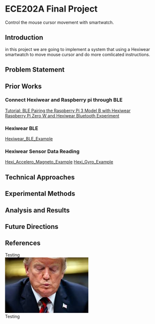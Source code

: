 # ECE202A Final Project
Control the mouse cursor movement with smartwatch.
## Introduction 
in this project we are going to implement a system that using a Hexiwear smartwatch to move mouse cursor and do more comlicated instructions.  
## Problem Statement 
## Prior Works
### Connect Hexiwear and Raspberry pi through BLE
[Tutorial: BLE Pairing the Raspberry Pi 3 Model B with Hexiwear](https://mcuoneclipse.com/2016/12/19/tutorial-ble-pairing-the-raspberry-pi-3-model-b-with-hexiwear/)  
[Raspberry Pi Zero W and Hexiwear Bluetooth Experiment](https://github.com/Klamath233/ecexxx/blob/master/docs/btle.md)  
### Hexiwear BLE 
[Hexiwear_BLE_Example](https://os.mbed.com/teams/Hexiwear/code/Hexi_BLE_Example/)
### Hexiwear Sensor Data Reading 
[Hexi_Accelero_Magneto_Example](https://os.mbed.com/teams/Hexiwear/code/Hexi_Accelero_Magneto_Example/)
[Hexi_Gyro_Example](https://os.mbed.com/teams/Hexiwear/code/Hexi_Gyro_Example/)
## Technical Approaches
## Experimental Methods
## Analysis and Results
## Future Directions
## References
Testing  
![Image of Test](https://github.com/shupic/ECE202A_Final_Project/blob/master/test.jpeg?raw=true)
<br />Testing 
